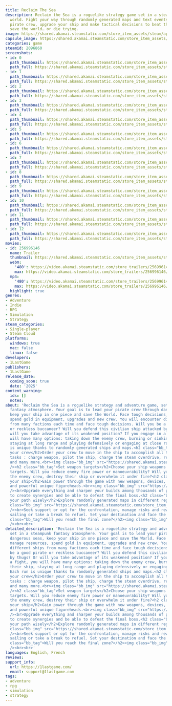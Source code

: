 ```yaml
---
title: Reclaim The Sea
description: Reclaim the Sea is a roguelike strategy game set in a steampunk naval
  world. Fight your way through randomly generated maps and text events. Command your
  pirate crew, upgrade your ship and make tactical decisions to beat the boss and
  save the world… or die trying.
image: https://shared.akamai.steamstatic.com/store_item_assets/steam/apps/2096860/header.jpg?t=1732610572
capsule_image: https://shared.akamai.steamstatic.com/store_item_assets/steam/apps/2096860/capsule_231x87.jpg?t=1732610572
categories: game
steamid: 2096860
screenshots:
- id: 0
  path_thumbnail: https://shared.akamai.steamstatic.com/store_item_assets/steam/apps/2096860/ss_024f10341f000bce8feb902cfe8752fbcb2689c8.600x338.jpg?t=1732610572
  path_full: https://shared.akamai.steamstatic.com/store_item_assets/steam/apps/2096860/ss_024f10341f000bce8feb902cfe8752fbcb2689c8.1920x1080.jpg?t=1732610572
- id: 1
  path_thumbnail: https://shared.akamai.steamstatic.com/store_item_assets/steam/apps/2096860/ss_27faeeec5f5b276a673461d04a837979f5d58405.600x338.jpg?t=1732610572
  path_full: https://shared.akamai.steamstatic.com/store_item_assets/steam/apps/2096860/ss_27faeeec5f5b276a673461d04a837979f5d58405.1920x1080.jpg?t=1732610572
- id: 2
  path_thumbnail: https://shared.akamai.steamstatic.com/store_item_assets/steam/apps/2096860/ss_a25e00cbde9841e8a83f97ee63ee08d34e988cbd.600x338.jpg?t=1732610572
  path_full: https://shared.akamai.steamstatic.com/store_item_assets/steam/apps/2096860/ss_a25e00cbde9841e8a83f97ee63ee08d34e988cbd.1920x1080.jpg?t=1732610572
- id: 3
  path_thumbnail: https://shared.akamai.steamstatic.com/store_item_assets/steam/apps/2096860/ss_162f3eebb33373cdd4057e9a1edca6f69e32a7d4.600x338.jpg?t=1732610572
  path_full: https://shared.akamai.steamstatic.com/store_item_assets/steam/apps/2096860/ss_162f3eebb33373cdd4057e9a1edca6f69e32a7d4.1920x1080.jpg?t=1732610572
- id: 4
  path_thumbnail: https://shared.akamai.steamstatic.com/store_item_assets/steam/apps/2096860/ss_3e15d7eebf1605a9d11932be3ef8a0e53abb5645.600x338.jpg?t=1732610572
  path_full: https://shared.akamai.steamstatic.com/store_item_assets/steam/apps/2096860/ss_3e15d7eebf1605a9d11932be3ef8a0e53abb5645.1920x1080.jpg?t=1732610572
- id: 5
  path_thumbnail: https://shared.akamai.steamstatic.com/store_item_assets/steam/apps/2096860/ss_363fb67a80efffc74b108db249f3cb98385596bb.600x338.jpg?t=1732610572
  path_full: https://shared.akamai.steamstatic.com/store_item_assets/steam/apps/2096860/ss_363fb67a80efffc74b108db249f3cb98385596bb.1920x1080.jpg?t=1732610572
- id: 6
  path_thumbnail: https://shared.akamai.steamstatic.com/store_item_assets/steam/apps/2096860/ss_1a5b2e0b85a12532b74bdb3d69c1a0a0787a1842.600x338.jpg?t=1732610572
  path_full: https://shared.akamai.steamstatic.com/store_item_assets/steam/apps/2096860/ss_1a5b2e0b85a12532b74bdb3d69c1a0a0787a1842.1920x1080.jpg?t=1732610572
- id: 7
  path_thumbnail: https://shared.akamai.steamstatic.com/store_item_assets/steam/apps/2096860/ss_8db471fb0ebcb648604f954e99b6c77e4c8cdf96.600x338.jpg?t=1732610572
  path_full: https://shared.akamai.steamstatic.com/store_item_assets/steam/apps/2096860/ss_8db471fb0ebcb648604f954e99b6c77e4c8cdf96.1920x1080.jpg?t=1732610572
- id: 8
  path_thumbnail: https://shared.akamai.steamstatic.com/store_item_assets/steam/apps/2096860/ss_12b0d5970f60f2424b691db24b529d836ca6f4db.600x338.jpg?t=1732610572
  path_full: https://shared.akamai.steamstatic.com/store_item_assets/steam/apps/2096860/ss_12b0d5970f60f2424b691db24b529d836ca6f4db.1920x1080.jpg?t=1732610572
- id: 9
  path_thumbnail: https://shared.akamai.steamstatic.com/store_item_assets/steam/apps/2096860/ss_76316608a2e60f4da1248e4cb0e46ce2abcf2821.600x338.jpg?t=1732610572
  path_full: https://shared.akamai.steamstatic.com/store_item_assets/steam/apps/2096860/ss_76316608a2e60f4da1248e4cb0e46ce2abcf2821.1920x1080.jpg?t=1732610572
- id: 10
  path_thumbnail: https://shared.akamai.steamstatic.com/store_item_assets/steam/apps/2096860/ss_33203da3852e671472e541b4d4edaf1de9b21c44.600x338.jpg?t=1732610572
  path_full: https://shared.akamai.steamstatic.com/store_item_assets/steam/apps/2096860/ss_33203da3852e671472e541b4d4edaf1de9b21c44.1920x1080.jpg?t=1732610572
- id: 11
  path_thumbnail: https://shared.akamai.steamstatic.com/store_item_assets/steam/apps/2096860/ss_fcd2ef36bf4e0fdfe62583bc6f2b5f11d999e02f.600x338.jpg?t=1732610572
  path_full: https://shared.akamai.steamstatic.com/store_item_assets/steam/apps/2096860/ss_fcd2ef36bf4e0fdfe62583bc6f2b5f11d999e02f.1920x1080.jpg?t=1732610572
- id: 12
  path_thumbnail: https://shared.akamai.steamstatic.com/store_item_assets/steam/apps/2096860/ss_70f246d5a0078b6545c4a3c68b6881a7bcc7924a.600x338.jpg?t=1732610572
  path_full: https://shared.akamai.steamstatic.com/store_item_assets/steam/apps/2096860/ss_70f246d5a0078b6545c4a3c68b6881a7bcc7924a.1920x1080.jpg?t=1732610572
movies:
- id: 256996146
  name: Trailer
  thumbnail: https://shared.akamai.steamstatic.com/store_item_assets/steam/apps/256996146/movie.293x165.jpg?t=1708465395
  webm:
    '480': https://video.akamai.steamstatic.com/store_trailers/256996146/movie480_vp9.webm?t=1708465395
    max: https://video.akamai.steamstatic.com/store_trailers/256996146/movie_max_vp9.webm?t=1708465395
  mp4:
    '480': https://video.akamai.steamstatic.com/store_trailers/256996146/movie480.mp4?t=1708465395
    max: https://video.akamai.steamstatic.com/store_trailers/256996146/movie_max.mp4?t=1708465395
  highlight: true
genres:
- Adventure
- Indie
- RPG
- Simulation
- Strategy
steam_categories:
- Single-player
- Steam Cloud
platforms:
  windows: true
  mac: false
  linux: false
developers:
- 1LastGame
publishers:
- 1LastGame
release_date:
  coming_soon: true
  date: '2025'
content_warning:
  ids: []
  notes:
about: 'Reclaim the Sea is a roguelike strategy and adventure game, set in a steampunk
  fantasy atmosphere. Your goal is to lead your pirate crew through dangerous seas,
  keep your ship in one piece and save the World. Face tough decisions, manage resources,
  spend gold in equipment, upgrades and new crew. You will encounter different ships
  from many factions each time and face tough decisions. Will you be a good pirate
  or reckless buccaneer? Will you defend this civilian ship attacked by thugs? Or
  will you take advantage of its weakened position? If you engage in a fight, you
  will have many options: taking down the enemy crew, burning or sinking their ship,
  staying at long range and playing defensively or engaging at close range… Each run
  is unique thanks to randomly generated ships and maps.<h2 class="bb_tag">Command
  your crew</h2>Order your crew to move in the ship to accomplish all the required
  tasks : charge weapon, pilot the ship, charge the steam overdrive, repair the ship
  and many more.<br><img class="bb_img" src="https://shared.akamai.steamstatic.com/store_item_assets/steam/apps/2096860/extras/RTS-command.gif?t=1732610572"
  /><h2 class="bb_tag">Set weapon targets</h2>Choose your ship weapons and set their
  targets. Will you reduce enemy fire power or manoeuvrability? Will you try to kill
  the enemy crew, destroy their ship or overwhelm it under fire?<h2 class="bb_tag">Improve
  your ship</h2>Gain power through the game with new weapons, devices, ship upgrades,
  and powerful unique figureheads.<br><img class="bb_img" src="https://shared.akamai.steamstatic.com/store_item_assets/steam/apps/2096860/extras/buy.gif?t=1732610572"
  /><br>Upgrade everything and sharpen your builds among thousands of possible ships
  to create synergies and be able to defeat the final boss.<h2 class="bb_tag">Choose
  your path wisely</h2>Explore randomly generated maps in different regions.<br><img
  class="bb_img" src="https://shared.akamai.steamstatic.com/store_item_assets/steam/apps/2096860/extras/map2.gif?t=1732610572"
  /><br>Seek support or opt for the confrontation, manage risks and rewards, continue
  sailing or take a break to refuel. Set your destination and face the consequences!<h2
  class="bb_tag">Will you reach the final zone?</h2><img class="bb_img" src="https://shared.akamai.steamstatic.com/store_item_assets/steam/apps/2096860/extras/progress.png?t=1732610572"
  /><br><br>'
detailed_description: 'Reclaim the Sea is a roguelike strategy and adventure game,
  set in a steampunk fantasy atmosphere. Your goal is to lead your pirate crew through
  dangerous seas, keep your ship in one piece and save the World. Face tough decisions,
  manage resources, spend gold in equipment, upgrades and new crew. You will encounter
  different ships from many factions each time and face tough decisions. Will you
  be a good pirate or reckless buccaneer? Will you defend this civilian ship attacked
  by thugs? Or will you take advantage of its weakened position? If you engage in
  a fight, you will have many options: taking down the enemy crew, burning or sinking
  their ship, staying at long range and playing defensively or engaging at close range…
  Each run is unique thanks to randomly generated ships and maps.<h2 class="bb_tag">Command
  your crew</h2>Order your crew to move in the ship to accomplish all the required
  tasks : charge weapon, pilot the ship, charge the steam overdrive, repair the ship
  and many more.<br><img class="bb_img" src="https://shared.akamai.steamstatic.com/store_item_assets/steam/apps/2096860/extras/RTS-command.gif?t=1732610572"
  /><h2 class="bb_tag">Set weapon targets</h2>Choose your ship weapons and set their
  targets. Will you reduce enemy fire power or manoeuvrability? Will you try to kill
  the enemy crew, destroy their ship or overwhelm it under fire?<h2 class="bb_tag">Improve
  your ship</h2>Gain power through the game with new weapons, devices, ship upgrades,
  and powerful unique figureheads.<br><img class="bb_img" src="https://shared.akamai.steamstatic.com/store_item_assets/steam/apps/2096860/extras/buy.gif?t=1732610572"
  /><br>Upgrade everything and sharpen your builds among thousands of possible ships
  to create synergies and be able to defeat the final boss.<h2 class="bb_tag">Choose
  your path wisely</h2>Explore randomly generated maps in different regions.<br><img
  class="bb_img" src="https://shared.akamai.steamstatic.com/store_item_assets/steam/apps/2096860/extras/map2.gif?t=1732610572"
  /><br>Seek support or opt for the confrontation, manage risks and rewards, continue
  sailing or take a break to refuel. Set your destination and face the consequences!<h2
  class="bb_tag">Will you reach the final zone?</h2><img class="bb_img" src="https://shared.akamai.steamstatic.com/store_item_assets/steam/apps/2096860/extras/progress.png?t=1732610572"
  /><br><br>'
languages: English, French
reviews:
support_info:
  url: https://1lastgame.com/
  email: support@1lastgame.com
tags:
- adventure
- rpg
- simulation
- strategy
---
```


